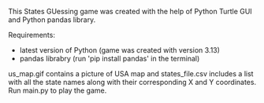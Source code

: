 This States GUessing game was created with the help of Python Turtle GUI and Python pandas library. 

Requirements:
- latest version of Python (game was created with version 3.13)
- pandas librabry (run 'pip install pandas' in the terminal)

us_map.gif contains a picture of USA map and states_file.csv includes a list with all the state names along with their corresponding X and Y coordinates.
Run main.py to play the game.
